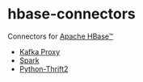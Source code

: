 <!---
Licensed to the Apache Software Foundation (ASF) under one
or more contributor license agreements.  See the NOTICE file
distributed with this work for additional information
regarding copyright ownership.  The ASF licenses this file
to you under the Apache License, Version 2.0 (the
"License"); you may not use this file except in compliance
with the License.  You may obtain a copy of the License at

    http://www.apache.org/licenses/LICENSE-2.0

Unless required by applicable law or agreed to in writing, software
distributed under the License is distributed on an "AS IS" BASIS,
WITHOUT WARRANTIES OR CONDITIONS OF ANY KIND, either express or implied.
See the License for the specific language governing permissions and
limitations under the License.
-->

# hbase-connectors

Connectors for [Apache HBase&trade;](https://hbase.apache.org)

  * [Kafka Proxy](https://github.com/apache/hbase-connectors/tree/master/kafka)
  * [Spark](https://github.com/apache/hbase-connectors/tree/master/spark)
  * [Python-Thrift2](https://github.com/apache/hbase-connectors/tree/master/thrift-python)
